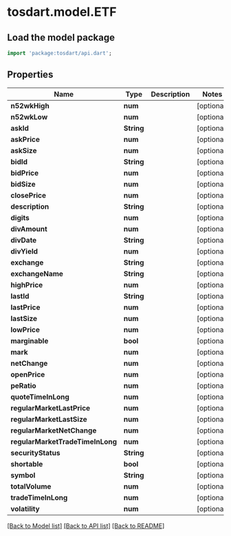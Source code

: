 # tosdart.model.ETF

## Load the model package
```dart
import 'package:tosdart/api.dart';
```

## Properties
Name | Type | Description | Notes
------------ | ------------- | ------------- | -------------
**n52wkHigh** | **num** |  | [optional] 
**n52wkLow** | **num** |  | [optional] 
**askId** | **String** |  | [optional] 
**askPrice** | **num** |  | [optional] 
**askSize** | **num** |  | [optional] 
**bidId** | **String** |  | [optional] 
**bidPrice** | **num** |  | [optional] 
**bidSize** | **num** |  | [optional] 
**closePrice** | **num** |  | [optional] 
**description** | **String** |  | [optional] 
**digits** | **num** |  | [optional] 
**divAmount** | **num** |  | [optional] 
**divDate** | **String** |  | [optional] 
**divYield** | **num** |  | [optional] 
**exchange** | **String** |  | [optional] 
**exchangeName** | **String** |  | [optional] 
**highPrice** | **num** |  | [optional] 
**lastId** | **String** |  | [optional] 
**lastPrice** | **num** |  | [optional] 
**lastSize** | **num** |  | [optional] 
**lowPrice** | **num** |  | [optional] 
**marginable** | **bool** |  | [optional] 
**mark** | **num** |  | [optional] 
**netChange** | **num** |  | [optional] 
**openPrice** | **num** |  | [optional] 
**peRatio** | **num** |  | [optional] 
**quoteTimeInLong** | **num** |  | [optional] 
**regularMarketLastPrice** | **num** |  | [optional] 
**regularMarketLastSize** | **num** |  | [optional] 
**regularMarketNetChange** | **num** |  | [optional] 
**regularMarketTradeTimeInLong** | **num** |  | [optional] 
**securityStatus** | **String** |  | [optional] 
**shortable** | **bool** |  | [optional] 
**symbol** | **String** |  | [optional] 
**totalVolume** | **num** |  | [optional] 
**tradeTimeInLong** | **num** |  | [optional] 
**volatility** | **num** |  | [optional] 

[[Back to Model list]](../README.md#documentation-for-models) [[Back to API list]](../README.md#documentation-for-api-endpoints) [[Back to README]](../README.md)


